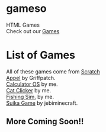 # gameso
HTML Games  
Check out our [Games](/Games.html)

# List of Games
All of these games come from [Scratch](https://scratch.mit.edu)  
[Appel](https://scratch.mit.edu/projects/60917032/) by Griffpatch.  
[Calculator OS](https://scratch.mit.edu/projects/934514880) by me.  
[Cat Clicker](https://scratch.mit.edu/projects/927274639) by me.  
[Fishing Sim.](https://scratch.mit.edu/projects/929644957) by me.  
[Suika Game](https://scratch.mit.edu/projects/907856686/) by jebiminecraft.  
## More Coming Soon!!
